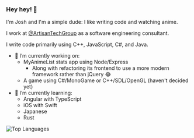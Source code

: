 ### Hey hey! 👋

I'm Josh and I'm a simple dude: I like writing code and watching anime.

I work at [@ArtisanTechGroup](https://github.com/ArtisanTechGroup) as a software engineering consultant.

I write code primarily using C++, JavaScript, C#, and Java.

- 🔭 I’m currently working on:
  * MyAnimeList stats app using Node/Express
    * Along with refactoring its frontend to use a more modern framework rather than jQuery 😂
  * A game using C#/MonoGame or C++/SDL/OpenGL (haven't decided yet)
- 🌱 I’m currently learning:
  * Angular with TypeScript
  * iOS with Swift
  * Japanese
  * Rust

![Top Languages](https://github-readme-stats.vercel.app/api/top-langs/?username=YoCodingJosh&theme=tokyonight&layout=compact&langs_count=8)

<!--
**YoCodingJosh/YoCodingJosh** is a ✨ _special_ ✨ repository because its `README.md` (this file) appears on your GitHub profile.

Here are some ideas to get you started:

- 🔭 I’m currently working on ...
- 🌱 I’m currently learning ...
- 👯 I’m looking to collaborate on ...
- 🤔 I’m looking for help with ...
- 💬 Ask me about ...
- 📫 How to reach me: ...
- 😄 Pronouns: ...
- ⚡ Fun fact: ...
-->
